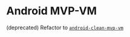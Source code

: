 # Android MVP-VM

(deprecated) Refactor to [`android-clean-mvp-vm`](https://github.com/WhatTheFar/modularizing-graphql-boilerplate)